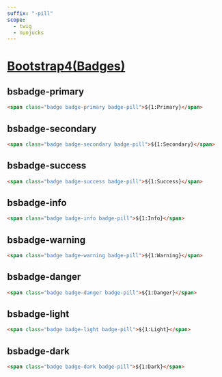 ```yaml
---
suffix: "-pill"
scope: 
  - twig
  - nunjucks
---
```

[Bootstrap4(Badges)](https://getbootstrap.com/docs/4.6/components/badge/)
=====================

bsbadge-primary
---------------------

```html
<span class="badge badge-primary badge-pill">${1:Primary}</span>
```

bsbadge-secondary
---------------------

```html
<span class="badge badge-secondary badge-pill">${1:Secondary}</span>
```

bsbadge-success
---------------------

```html
<span class="badge badge-success badge-pill">${1:Success}</span>
```

bsbadge-info
---------------------

```html
<span class="badge badge-info badge-pill">${1:Info}</span>
```

bsbadge-warning
---------------------

```html
<span class="badge badge-warning badge-pill">${1:Warning}</span>
```

bsbadge-danger
---------------------

```html
<span class="badge badge-danger badge-pill">${1:Danger}</span>
```

bsbadge-light
---------------------

```html
<span class="badge badge-light badge-pill">${1:Light}</span>
```

bsbadge-dark
---------------------

```html
<span class="badge badge-dark badge-pill">${1:Dark}</span>
```
